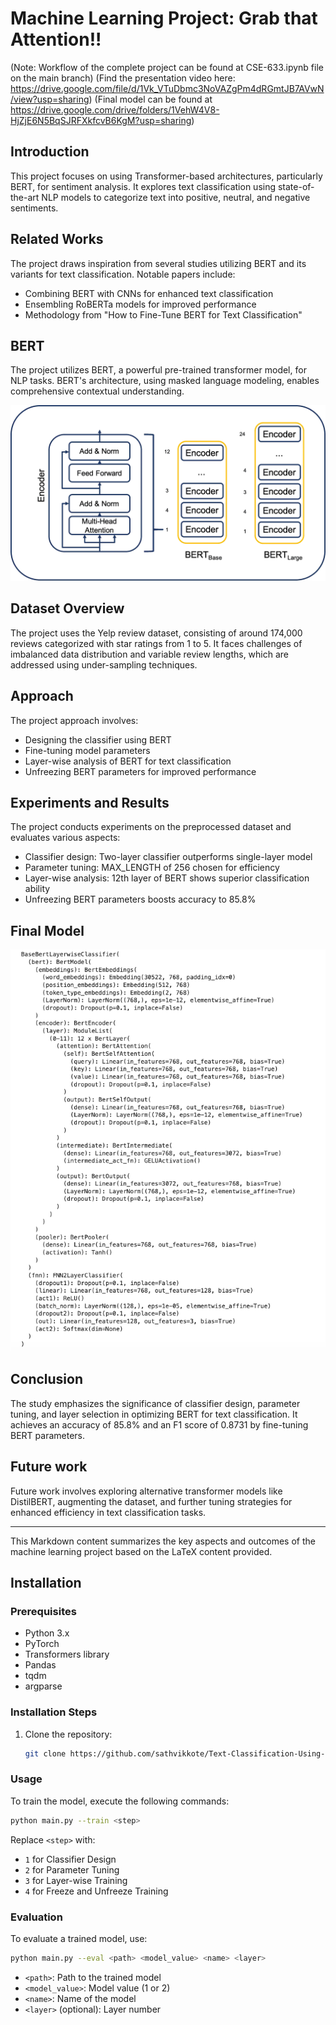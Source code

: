 # Machine Learning Project: Grab that Attention!!

(Note: Workflow of the complete project can be found at CSE-633.ipynb file on the main branch)
(Find the presentation video here: https://drive.google.com/file/d/1Vk_VTuDbmc3NoVAZgPm4dRGmtJB7AVwN/view?usp=sharing)
(Final model can be found at https://drive.google.com/drive/folders/1VehW4V8-HjZjE6N5BqSJRFXkfcvB6KgM?usp=sharing)

## Introduction
This project focuses on using Transformer-based architectures, particularly BERT, for sentiment analysis. It explores text classification using state-of-the-art NLP models to categorize text into positive, neutral, and negative sentiments.

## Related Works
The project draws inspiration from several studies utilizing BERT and its variants for text classification. Notable papers include:
- Combining BERT with CNNs for enhanced text classification
- Ensembling RoBERTa models for improved performance 
- Methodology from "How to Fine-Tune BERT for Text Classification"

## BERT
The project utilizes BERT, a powerful pre-trained transformer model, for NLP tasks. BERT's architecture, using masked language modeling, enables comprehensive contextual understanding.

![BERT Architecture](info/Bert.webp)

## Dataset Overview
The project uses the Yelp review dataset, consisting of around 174,000 reviews categorized with star ratings from 1 to 5. It faces challenges of imbalanced data distribution and variable review lengths, which are addressed using under-sampling techniques.

## Approach
The project approach involves:
- Designing the classifier using BERT
- Fine-tuning model parameters
- Layer-wise analysis of BERT for text classification
- Unfreezing BERT parameters for improved performance

## Experiments and Results
The project conducts experiments on the preprocessed dataset and evaluates various aspects:
- Classifier design: Two-layer classifier outperforms single-layer model
- Parameter tuning: MAX_LENGTH of 256 chosen for efficiency
- Layer-wise analysis: 12th layer of BERT shows superior classification ability
- Unfreezing BERT parameters boosts accuracy to 85.8%

## Final Model

![Final Model](info/FinalModel.png)

## Conclusion
The study emphasizes the significance of classifier design, parameter tuning, and layer selection in optimizing BERT for text classification. It achieves an accuracy of 85.8% and an F1 score of 0.8731 by fine-tuning BERT parameters.

## Future work
Future work involves exploring alternative transformer models like DistilBERT, augmenting the dataset, and further tuning strategies for enhanced efficiency in text classification tasks.

---

This Markdown content summarizes the key aspects and outcomes of the machine learning project based on the LaTeX content provided.


## Installation

### Prerequisites
- Python 3.x
- PyTorch
- Transformers library
- Pandas
- tqdm
- argparse

### Installation Steps
1. Clone the repository:
   ```bash
   git clone https://github.com/sathvikkote/Text-Classification-Using-Base-Bert


### Usage

To train the model, execute the following commands:

```bash
python main.py --train <step>
```

Replace `<step>` with:

- `1` for Classifier Design
- `2` for Parameter Tuning
- `3` for Layer-wise Training
- `4` for Freeze and Unfreeze Training

### Evaluation

To evaluate a trained model, use:

```bash
python main.py --eval <path> <model_value> <name> <layer>
```

- `<path>`: Path to the trained model
- `<model_value>`: Model value (1 or 2)
- `<name>`: Name of the model
- `<layer>` (optional): Layer number
